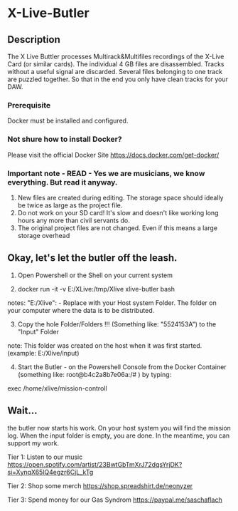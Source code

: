 # X-Live-Butler

## Description
The X Live Buttler processes Multirack&amp;Multifiles recordings of the X-Live Card (or similar cards).   The individual 4 GB files are disassembled.  Tracks without a useful signal are discarded. Several files belonging to one track are puzzled together. So that in the end you only have clean tracks for your DAW. 

### Prerequisite
Docker must be installed and configured.

### Not shure how to install Docker? 
Please visit the official Docker Site https://docs.docker.com/get-docker/

### Important note - READ - Yes we are musicians, we know everything. But read it anyway.  

1. New files are created during editing. The storage space should ideally be twice as large as the project file. 
2. Do not work on your SD card! It's slow and doesn't like working long hours any more than civil servants do.
3. The original project files are not changed. Even if this means a large storage overhead

## Okay, let's let the butler off the leash.

1. Open Powershell or the Shell on your current system 

2. docker run -it -v E:/XLive:/tmp/Xlive xlive-butler bash

notes:  "E:/Xlive": - Replace with your Host system Folder. The folder on your computer where the data is to be distributed.

3. Copy the hole Folder/Folders !!!  (Something like: "5524153A") to the "Input" Folder 

note: This folder was created on the host when it was first started. (example: E:/Xlive/input)

4. Start the Butler  - on the Powershell Console from the Docker Container (something like: root@b4c2a8b7e06a:/# ) by typing: 

exec /home/xlive/mission-controll 

## Wait... 

the butler now starts his work. On your host system you will find the mission log. 
When the input folder is empty, you are done. 
In the meantime, you can support my work. 

Tier 1: Listen to our music 
https://open.spotify.com/artist/23BwtGbTmXrJ72dqsYrjDK?si=XynqX65lQ4egzr6CjL_kTg

Tier 2: Shop some merch 
https://shop.spreadshirt.de/neonyzer

Tier 3:  Spend money for our Gas Syndrom
https://paypal.me/saschaflach

